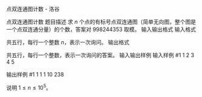 



点双连通图计数 - 洛谷














点双连通图计数
题目描述
求 $n$ 个点的有标号点双连通图（简单无向图，整个图是一个点双连通分量）的个数，答案对 $998244353$ 取模。
输入输出格式
输入格式

共五行，每行一个整数 $n$，表示一次询问。
输出格式

共五行，每行一个整数，表示一次询问的答案。
输入输出样例
输入样例 #1
1
2
3
4
5

输出样例 #1
1
1
1
10
238

说明
$1 \le n \le 10^5$。






